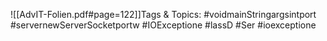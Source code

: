 
![[AdvIT-Folien.pdf#page=122]]Tags & Topics:
   #voidmainStringargsintport
   #servernewServerSocketportw
   #IOExceptione
   #lassD
   #Ser
   #ioexceptione